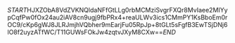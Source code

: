 $START$HJXZObA8VdZVKNQldaNFfGtLLg0rbMCMziSvgrFXQr8MvIaee2MIYypCqfPw0fOx24au2iAV8cn9ugj9fbPRx4+reaULWv3ics1CMmPY1KsBboEm0rOC9/cKp6gWJ8JLRJmjhVQbher9mEarjFu05RpJp+8tGLt5sFgfB3EwTSjDNj6lO8f2uyzATfWC/T11GUWsFOkJw4zqtvJXyM8CXw==$END$